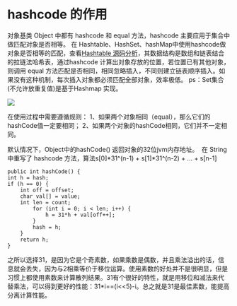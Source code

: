 hashcode 的作用
===

对象基类 Object 中都有 hashcode 和 equal 方法，hashcode 主要应用于集合中做匹配对象是否相等。
在 Hashtable、HashSet、hashMap中使用hashcode做对象是否相等的匹配，查看[Hashtable 源码分析](http://www.cnblogs.com/skywang12345/p/3310887.html)，其数据结构是数组和链表结合的拉链法哈希表，通过hashcode 计算出对象存放的位置，若位置已有其他对象，则调用 equal 方法匹配是否相同，相同忽略插入，不同则建立链表顺序插入。如果没有这种机制，每次插入对象都必须匹配全部对象，效率极低。
ps：Set集合 (不允许放重复值)是基于Hashmap 实现。

![](https://github.com/wangpeifeng669/DevelopStudy/blob/master/Java/pic/hashcode%E7%9A%84%E4%BD%9C%E7%94%A8_pic.png?raw=true)

在使用过程中需要遵循规则：
1、如果两个对象相同（equal），那么它们的hashCode值一定要相同；
2、如果两个对象的hashCode相同，它们并不一定相同。

默认情况下，Object中的hashCode() 返回对象的32位jvm内存地址。 
在 String中重写了 hashcode 方法，算法s[0]*31^(n-1) + s[1]*31^(n-2) + ... + s[n-1]

    public int hashCode() {  
    int h = hash;  
    if (h == 0) {  
        int off = offset;  
        char val[] = value;  
        int len = count;  
            for (int i = 0; i < len; i++) {  
                h = 31*h + val[off++];  
            }  
            hash = h;  
        }  
        return h;  
    }  
    
之所以选择31，是因为它是个奇素数，如果乘数是偶数，并且乘法溢出的话，信息就会丢失，因为与2相乘等价于移位运算。使用素数的好处并不是很明显，但是习惯上都使用素数来计算散列结果。31有个很好的特性，就是用移位和减法来代替乘法，可以得到更好的性能：31*i==(i<<5)-i。总之就是31是最佳素数，能提高分离计算性能。
